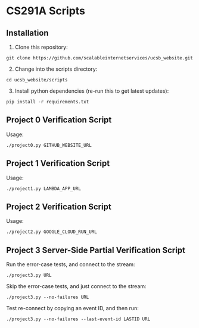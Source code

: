 # CS291A Scripts

## Installation

1. Clone this repository:
```
git clone https://github.com/scalableinternetservices/ucsb_website.git
```
2. Change into the scripts directory:
```
cd ucsb_website/scripts
```
3. Install python dependencies (re-run this to get latest updates):
```
pip install -r requirements.txt
```

## Project 0 Verification Script

Usage:

```
./project0.py GITHUB_WEBSITE_URL
```

## Project 1 Verification Script

Usage:

```
./project1.py LAMBDA_APP_URL
```

## Project 2 Verification Script

Usage:

```
./project2.py GOOGLE_CLOUD_RUN_URL
```


## Project 3 Server-Side Partial Verification Script

Run the error-case tests, and connect to the stream:

```
./project3.py URL
```

Skip the error-case tests, and just connect to the stream:

```
./project3.py --no-failures URL
```

Test re-connect by copying an event ID, and then run:

```
./project3.py --no-failures --last-event-id LASTID URL
```
